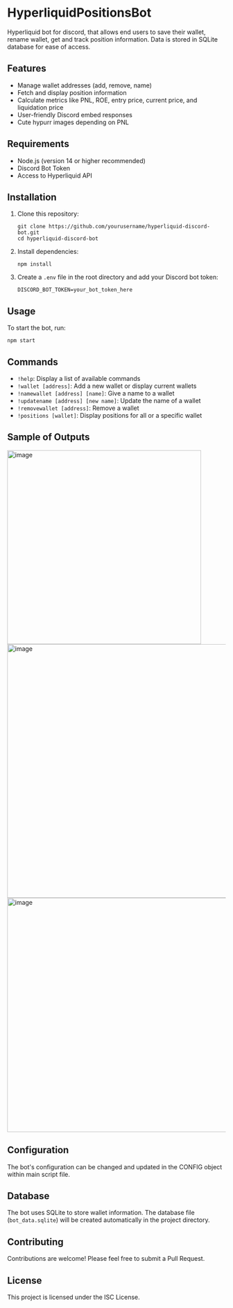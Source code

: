 # HyperliquidPositionsBot
Hyperliquid bot for discord, that allows end users to save their wallet, rename wallet, get and track position information. Data is stored in SQLite database for ease of access.

## Features
- Manage wallet addresses (add, remove, name)
- Fetch and display position information
- Calculate metrics like PNL, ROE, entry price, current price, and liquidation price
- User-friendly Discord embed responses
- Cute hypurr images depending on PNL 

## Requirements
- Node.js (version 14 or higher recommended)
- Discord Bot Token
- Access to Hyperliquid API

## Installation

1. Clone this repository:
   ```
   git clone https://github.com/yourusername/hyperliquid-discord-bot.git
   cd hyperliquid-discord-bot
   ```

2. Install dependencies:
   ```
   npm install
   ```

3. Create a `.env` file in the root directory and add your Discord bot token:
   ```
   DISCORD_BOT_TOKEN=your_bot_token_here
   ```

## Usage

To start the bot, run:

```
npm start
```

## Commands
- `!help`: Display a list of available commands
- `!wallet [address]`: Add a new wallet or display current wallets
- `!namewallet [address] [name]`: Give a name to a wallet
- `!updatename [address] [new name]`: Update the name of a wallet
- `!removewallet [address]`: Remove a wallet
- `!positions [wallet]`: Display positions for all or a specific wallet

## Sample of Outputs 
<img width="447" alt="image" src="https://github.com/user-attachments/assets/86cf72d3-90df-40fd-8cc7-84c9ddccf96a">

<img width="585" alt="image" src="https://github.com/user-attachments/assets/4226e783-6a84-4b76-8173-4f18d18b50a3">

<img width="540" alt="image" src="https://github.com/user-attachments/assets/094920ad-16d8-4d4b-90b3-86376304e812">


## Configuration
The bot's configuration can be changed and updated in the CONFIG object within main script file. 

## Database
The bot uses SQLite to store wallet information. The database file (`bot_data.sqlite`) will be created automatically in the project directory.

## Contributing
Contributions are welcome! Please feel free to submit a Pull Request.

## License
This project is licensed under the ISC License.


